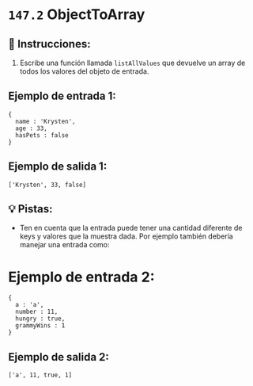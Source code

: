 # `147.2` ObjectToArray

## 📝 Instrucciones:

1. Escribe una función llamada `listAllValues` que devuelve un array de todos los valores del objeto de entrada.

## Ejemplo de entrada 1:

```Js
{
  name : 'Krysten',
  age : 33,
  hasPets : false
}
```

## Ejemplo de salida 1:

```Js
['Krysten', 33, false]
```
## 💡 Pistas:

+ Ten en cuenta que la entrada puede tener una cantidad diferente de keys y valores que la muestra dada. Por ejemplo también debería manejar una entrada como:

# Ejemplo de entrada 2:

```Js
{
  a : 'a',
  number : 11,
  hungry : true,
  grammyWins : 1
}
```

## Ejemplo de salida 2:

```Js
['a', 11, true, 1]
```